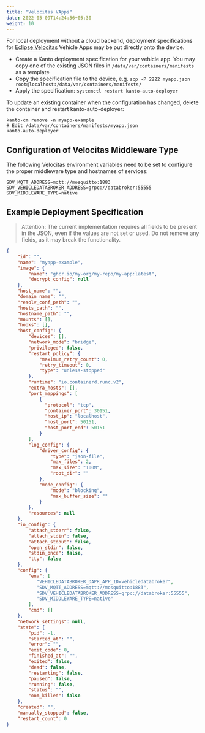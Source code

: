 ```yaml
---
title: "Velocitas VApps"
date: 2022-05-09T14:24:56+05:30
weight: 10
---
```


For local deployment without a cloud backend, deployment specifications for [Eclipse Velocitas](https://projects.eclipse.org/projects/automotive.velocitas) Vehicle Apps may be put directly onto the device.

- Create a Kanto deployment specification for your vehicle app. You may copy one of the existing JSON files in `/data/var/containers/manifests` as a template
- Copy the specification file to the device, e.g. `scp -P 2222 myapp.json root@localhost:/data/var/containers/manifests/`
- Apply the specification: `systemctl restart kanto-auto-deployer`

To update an existing container when the configuration has changed, delete the container and restart kanto-auto-deployer:

    kanto-cm remove -n myapp-example
    # Edit /data/var/containers/manifests/myapp.json
    kanto-auto-deployer

## Configuration of Velocitas Middleware Type

The following Velocitas environment variables need to be set to configure the proper middleware type and hostnames of services:

```
SDV_MQTT_ADDRESS=mqtt://mosquitto:1883
SDV_VEHICLEDATABROKER_ADDRESS=grpc://databroker:55555
SDV_MIDDLEWARE_TYPE=native
```

## Example Deployment Specification

> Attention: The current implementation requires all fields to be present in the JSON, even if the values are not set or used. Do not remove any fields, as it may break the functionality.

```json
{
    "id": "",
    "name": "myapp-example",
    "image": {
        "name": "ghcr.io/my-org/my-repo/my-app:latest",
        "decrypt_config": null
    },
    "host_name": "",
    "domain_name": "",
    "resolv_conf_path": "",
    "hosts_path": "",
    "hostname_path": "",
    "mounts": [],
    "hooks": [],
    "host_config": {
        "devices": [],
        "network_mode": "bridge",
        "privileged": false,
        "restart_policy": {
            "maximum_retry_count": 0,
            "retry_timeout": 0,
            "type": "unless-stopped"
        },
        "runtime": "io.containerd.runc.v2",
        "extra_hosts": [],
        "port_mappings": [
            {
              "protocol": "tcp",
              "container_port": 30151,
              "host_ip": "localhost",
              "host_port": 50151,
              "host_port_end": 50151
            }
        ],
        "log_config": {
            "driver_config": {
                "type": "json-file",
                "max_files": 2,
                "max_size": "100M",
                "root_dir": ""
            },
            "mode_config": {
                "mode": "blocking",
                "max_buffer_size": ""
            }
        },
        "resources": null
    },
    "io_config": {
        "attach_stderr": false,
        "attach_stdin": false,
        "attach_stdout": false,
        "open_stdin": false,
        "stdin_once": false,
        "tty": false
    },
    "config": {
        "env": [
           "VEHICLEDATABROKER_DAPR_APP_ID=vehicledatabroker",
           "SDV_MQTT_ADDRESS=mqtt://mosquitto:1883",
           "SDV_VEHICLEDATABROKER_ADDRESS=grpc://databroker:55555",
           "SDV_MIDDLEWARE_TYPE=native"
        ],
        "cmd": []
    },
    "network_settings": null,
    "state": {
        "pid": -1,
        "started_at": "",
        "error": "",
        "exit_code": 0,
        "finished_at": "",
        "exited": false,
        "dead": false,
        "restarting": false,
        "paused": false,
        "running": false,
        "status": "",
        "oom_killed": false
    },
    "created": "",
    "manually_stopped": false,
    "restart_count": 0
}
```
